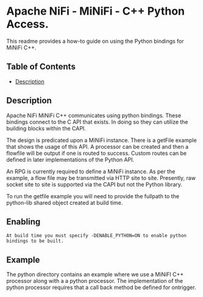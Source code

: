 <!--
  Licensed to the Apache Software Foundation (ASF) under one or more
  contributor license agreements.  See the NOTICE file distributed with
  this work for additional information regarding copyright ownership.
  The ASF licenses this file to You under the Apache License, Version 2.0
  (the "License"); you may not use this file except in compliance with
  the License.  You may obtain a copy of the License at
      http://www.apache.org/licenses/LICENSE-2.0
  Unless required by applicable law or agreed to in writing, software
  distributed under the License is distributed on an "AS IS" BASIS,
  WITHOUT WARRANTIES OR CONDITIONS OF ANY KIND, either express or implied.
  See the License for the specific language governing permissions and
  limitations under the License.
-->

# Apache NiFi - MiNiFi - C++ Python Access.


This readme provides a how-to guide on using the Python bindings for MiNiFi C++. 

## Table of Contents

- [Description](#description)

## Description

Apache NiFi MiNiFi C++ communicates using python bindings. These bindings connect
to the C API that exists. In doing so they can utilize the building blocks within the CAPI.

The design is predicated upon a MiNiFi instance. There is a getFile example that shows
the usage of this API. A processor can be created and then a flowfile will be output if one
is routed to success. Custom routes can be defined in later implementations of the Python API.

An RPG is currently required to define a MiNiFi instance. As per the example, a flow file may 
be transmitted via HTTP site to site. Presently, raw socket site to site is supported via
the CAPI but not the Python library.

To run the getfile example you will need to provide the fullpath to the python-lib shared object
created at build time.

## Enabling
	At build time you must specify -DENABLE_PYTHON=ON to enable python bindings to be built.
	
## Example
   The python directory contains an example where we use a MiNiFI C++ processor along with a
   a python processor. The implementation of the python processor requires that a call back
   method be defined for ontrigger.
